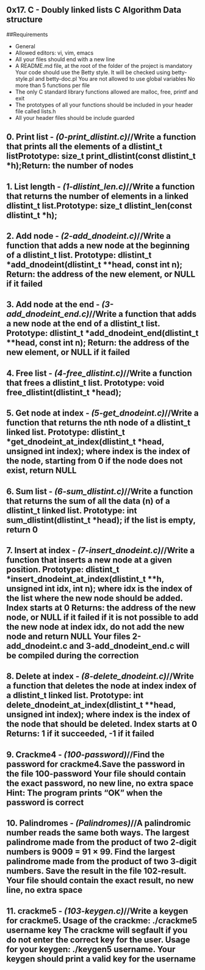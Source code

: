 ## 0x17. C - Doubly linked lists C Algorithm Data structure

##Requirements
* General
* Allowed editors: vi, vim, emacs
* All your files should end with a new line
* A README.md file, at the root of the folder of the project is mandatory
Your code should use the Betty style. It will be checked using betty-style.pl and betty-doc.pl
You are not allowed to use global variables
No more than 5 functions per file
* The only C standard library functions allowed are malloc, free, printf and exit
* The prototypes of all your functions should be included in your header file called lists.h
* All your header files should be include guarded

## 0. Print list - *(0-print_dlistint.c)*//Write a function that prints all the elements of a dlistint_t listPrototype: size_t print_dlistint(const dlistint_t *h);Return: the number of nodes

## 1. List length - *(1-dlistint_len.c)*//Write a function that returns the number of elements in a linked dlistint_t list.Prototype: size_t dlistint_len(const dlistint_t *h);

## 2. Add node -  *(2-add_dnodeint.c)*//Write a function that adds a new node at the beginning of a dlistint_t list. Prototype: dlistint_t *add_dnodeint(dlistint_t **head, const int n); Return: the address of the new element, or NULL if it failed

## 3. Add node at the end - *(3-add_dnodeint_end.c)*//Write a function that adds a new node at the end of a dlistint_t list. Prototype: dlistint_t *add_dnodeint_end(dlistint_t **head, const int n); Return: the address of the new element, or NULL if it failed

## 4. Free list - *(4-free_dlistint.c)*//Write a function that frees a dlistint_t list. Prototype: void free_dlistint(dlistint_t *head);

## 5. Get node at index - *(5-get_dnodeint.c)*//Write a function that returns the nth node of a dlistint_t linked list. Prototype: dlistint_t *get_dnodeint_at_index(dlistint_t *head, unsigned int index); where index is the index of the node, starting from 0 if the node does not exist, return NULL

## 6. Sum list - *(6-sum_dlistint.c)*//Write a function that returns the sum of all the data (n) of a dlistint_t linked list. Prototype: int sum_dlistint(dlistint_t *head); if the list is empty, return 0

## 7. Insert at index - *(7-insert_dnodeint.c)*//Write a function that inserts a new node at a given position. Prototype: dlistint_t *insert_dnodeint_at_index(dlistint_t **h, unsigned int idx, int n); where idx is the index of the list where the new node should be added. Index starts at 0 Returns: the address of the new node, or NULL if it failed if it is not possible to add the new node at index idx, do not add the new node and return NULL Your files 2-add_dnodeint.c and 3-add_dnodeint_end.c will be compiled during the correction

## 8. Delete at index - *(8-delete_dnodeint.c)*//Write a function that deletes the node at index index of a dlistint_t linked list. Prototype: int delete_dnodeint_at_index(dlistint_t **head, unsigned int index); where index is the index of the node that should be deleted. Index starts at 0 Returns: 1 if it succeeded, -1 if it failed

## 9. Crackme4 - *(100-password)*//Find the password for crackme4.Save the password in the file 100-password Your file should contain the exact password, no new line, no extra space Hint: The program prints “OK” when the password is correct

## 10.  Palindromes - *(Palindromes)*//A palindromic number reads the same both ways. The largest palindrome made from the product of two 2-digit numbers is 9009 = 91 × 99. Find the largest palindrome made from the product of two 3-digit numbers. Save the result in the file 102-result. Your file should contain the exact result, no new line, no extra space

## 11. crackme5 - *(103-keygen.c)*//Write a keygen for crackme5. Usage of the crackme: ./crackme5 username key The crackme will segfault if you do not enter the correct key for the user. Usage for your keygen: ./keygen5 username. Your keygen should print a valid key for the username
